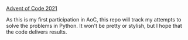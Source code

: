 [Advent of Code 2021](https://adventofcode.com/2021)

As this is my first participation in AoC, this repo will track my attempts to solve the problems in Python. It won't be pretty or stylish, but I hope that the code delivers results. 
